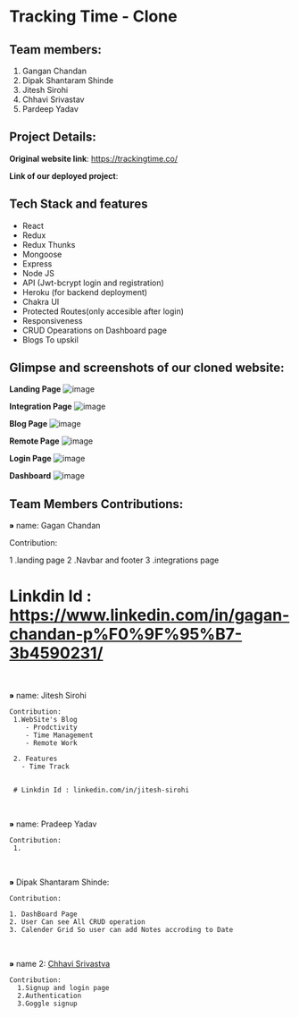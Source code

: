 # Tracking Time - Clone


## Team members:
1. Gangan Chandan
2. Dipak Shantaram Shinde
3. Jitesh Sirohi
4. Chhavi Srivastav
5. Pardeep Yadav


## Project Details:

**Original website link**: https://trackingtime.co/

**Link of our deployed project**:

## Tech Stack and features
- React
- Redux
- Redux Thunks
- Mongoose
- Express
- Node JS
- API (Jwt-bcrypt login and registration)
- Heroku (for backend deployment)
- Chakra UI
- Protected Routes(only accesible after login)
- Responsiveness
- CRUD Opearations on Dashboard page
- Blogs To upskil


## Glimpse and screenshots of our cloned website:
**Landing Page**
![image](https://user-images.githubusercontent.com/70229744/187068343-07604dbc-b919-47d7-9b04-9d6042a44474.png)

**Integration Page**
![image](https://user-images.githubusercontent.com/70229744/187068363-1b9a735a-e042-4ba0-850b-3bdde20fd778.png)

**Blog Page**
![image](https://user-images.githubusercontent.com/70229744/187068407-17ce0433-d836-46f0-a63a-5a334cfa987d.png)

**Remote Page**
![image](https://user-images.githubusercontent.com/70229744/187068427-429c9019-6df8-402e-8bea-ef13da791ece.png)

**Login Page**
![image](https://user-images.githubusercontent.com/70229744/187068471-a3e065cf-2688-4a84-b4cb-5f4a2a1ca4f2.png)

**Dashboard**
![image](https://user-images.githubusercontent.com/70229744/187068455-6ffe7a35-c9e6-41d4-ae51-165660cb4ca8.png)


## Team Members Contributions:
 ⁍ name: Gagan Chandan 
 
 Contribution:
 
  1 .landing page 
  2 .Navbar and footer 
  3 .integrations page

 # Linkdin Id : https://www.linkedin.com/in/gagan-chandan-p%F0%9F%95%B7-3b4590231/


<br>

   ⁍ name: Jitesh Sirohi

    Contribution:
     1.WebSite's Blog
        - Prodctivity
        - Time Management
        - Remote Work
        
     2. Features
       - Time Track

    
     # Linkdin Id : linkedin.com/in/jitesh-sirohi
    
<br>

   ⁍ name: Pradeep Yadav

    Contribution:
     1.

   

<br>

  ⁍ Dipak Shantaram Shinde:

    Contribution:
    
    1. DashBoard Page
    2. User Can see All CRUD operation
    3. Calender Grid So user can add Notes accroding to Date
    
    
  <br>

  ⁍ name 2: <a href="https://www.linkedin.com/in/chhavisrivastva/">Chhavi Srivastva<a/>


    Contribution:
      1.Signup and login page
      2.Authentication
      3.Goggle signup
    

    
    
  
   
